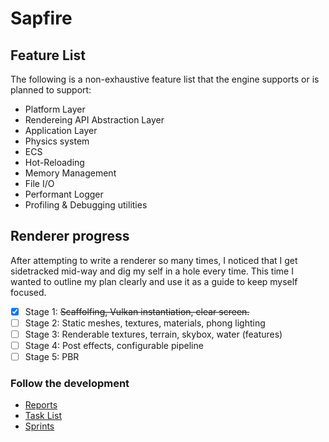 # Sapfire

## Feature List
The following is a non-exhaustive feature list that the engine supports or is planned to support:
- Platform Layer
- Rendereing API Abstraction Layer
- Application Layer
- Physics system
- ECS
- Hot-Reloading
- Memory Management
- File I/O
- Performant Logger
- Profiling & Debugging utilities

## Renderer progress
After attempting to write a renderer so many times, I noticed that I get sidetracked mid-way and dig my self in a hole every time. This time I wanted to outline my plan clearly and use it as a guide to keep myself focused.
- [X] Stage 1: ~~Scaffolfing, Vulkan instantiation, clear screen.~~ 
- [ ] Stage 2: Static meshes, textures, materials, phong lighting
- [ ] Stage 3: Renderable textures, terrain, skybox, water (features)
- [ ] Stage 4: Post effects, configurable pipeline
- [ ] Stage 5: PBR

### Follow the development
- [Reports](https://purring-pullover-1e6.notion.site/49f116de62904746ae8218557cc7734e?v=2abb7b9393c74a9eb8b917e4457d0a4c)
- [Task List](https://purring-pullover-1e6.notion.site/52d907055f104d668d461f1d5b39e725?v=d297e6408e984193bea3543c481cbf41&pvs=4)
- [Sprints](https://purring-pullover-1e6.notion.site/8c8f00b65b844f81870f4bc8d8ce7bda?v=1cc760ef15674fa0b7817d9d727d0dad&pvs=4)
